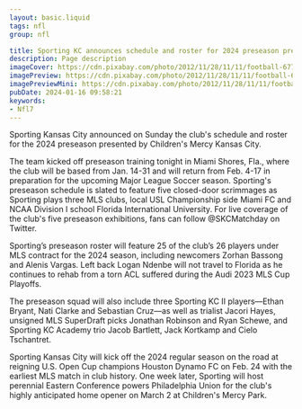 ```yaml
---
layout: basic.liquid
tags: nfl
group: nfl

title: Sporting KC announces schedule and roster for 2024 preseason presented by Childrens Mercy Kansas City
description: Page description
imageCover: https://cdn.pixabay.com/photo/2012/11/28/11/11/football-67701_1280.jpg
imagePreview: https://cdn.pixabay.com/photo/2012/11/28/11/11/football-67701_1280.jpg
imagePreviewMini: https://cdn.pixabay.com/photo/2012/11/28/11/11/football-67701_1280.jpg
pubDate: 2024-01-16 09:58:21
keywords:
- Nfl7
---
```


Sporting Kansas City announced on Sunday the club's schedule and roster for the 2024 preseason presented by Children's Mercy Kansas City.

The team kicked off preseason training tonight in Miami Shores, Fla., where the club will be based from Jan. 14-31 and will return from Feb. 4-17 in preparation for the upcoming Major League Soccer season. Sporting's preseason schedule is slated to feature five closed-door scrimmages as Sporting plays three MLS clubs, local USL Championship side Miami FC and NCAA Division I school Florida International University. For live coverage of the club's five preseason exhibitions, fans can follow @SKCMatchday on Twitter.

Sporting’s preseason roster will feature 25 of the club’s 26 players under MLS contract for the 2024 season, including newcomers Zorhan Bassong and Alenis Vargas. Left back Logan Ndenbe will not travel to Florida as he continues to rehab from a torn ACL suffered during the Audi 2023 MLS Cup Playoffs.

The preseason squad will also include three Sporting KC II players—Ethan Bryant, Nati Clarke and Sebastian Cruz—as well as trialist Jacori Hayes, unsigned MLS SuperDraft picks Jonathan Robinson and Ryan Schewe, and Sporting KC Academy trio Jacob Bartlett, Jack Kortkamp and Cielo Tschantret.

Sporting Kansas City will kick off the 2024 regular season on the road at reigning U.S. Open Cup champions Houston Dynamo FC on Feb. 24 with the earliest MLS match in club history. One week later, Sporting will host perennial Eastern Conference powers Philadelphia Union for the club's highly anticipated home opener on March 2 at Children's Mercy Park.


